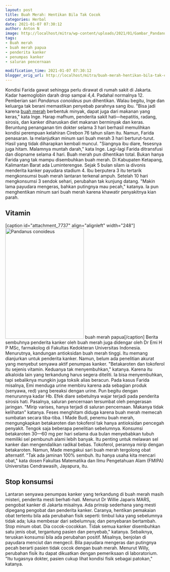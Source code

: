 ```yaml
---
layout: post
title: Buah Merah: Hentikan Bila Tak Cocok
categories: Herbal
date: 2021-01-07 07:30:12
author: Anton N
image: http://localhost/mitra/wp-content/uploads/2021/01/Gambar_Pandanus_utilis_at_Itiquira_Falls_768x768.jpg
tags:
- Buah merah
- buah merah papua
- penderita kanker
- penumpas kanker
- saluran pencernaan

modification_time: 2021-01-07 07:30:12
blogger_orig_url: http://localhost/mitra/buah-merah-hentikan-bila-tak-cocok.html
---
```


Kondisi Farida gawat sehingga perlu dirawat di rumah sakit di Jakarta. Kadar haemoglobin darah drop sampai 4,4. Padahal normalnya 12. Pemberian sari <i>Pandanus conoideus</i> pun dihentikan. Walau begitu, Inge dan keluarga tak berani memastikan penyebab parahnya sang ibu. "Bisa jadi karena <a class="wpil_keyword_link " href="http://127.0.0.1/mitra/topik/buah-merah"  title="buah merah" data-wpil-keyword-link="linked">buah merah</a> berbentuk minyak, dapat juga dari makanan yang keras," kata Inge. Harap mafhum, penderita sakit hati—hepatitis, radang, sirosis, dan kanker diharuskan diet makanan berminyak dan keras.
Beruntung penanganan tim dokter selama 3 hari berhasil memulihkan kondisi perempuan kelahiran Cirebon 76 tahun silam itu. Namun, Farida penasaran. Ia melanjutkan minum sari buah merah 3 hari berturut-turut. Hasil yang tidak diharapkan kembali muncul. "Siangnya ibu diare, fesesnya juga hitam. Malamnya muntah darah," kata Inge. Lagi-lagi Farida ditransfusi dan diopname selama 4 hari. Buah merah pun dihentikan total.
Bukan hanya Farida yang tak mampu disembuhkan buah merah. Di Kabupaten Ketapang, Kalimantan Barat ada Luminterengse. Sejak 5 bulan silam ia divonis menderita kanker payudara stadium 4. Ibu berputera 3 itu tertarik mengkonsumsi buah merah lantaran terkenal ampuh.
Setelah 10 hari mengkonsumsi 3 sendok sehari, perubahan tak kunjung datang. "Makin lama payudara mengeras, bahkan putingnya mau pecah," katanya. Ia pun menghentikan minum sari buah merah karena khawatir penyakitnya kian parah.
<h2 id="Vitamin">Vitamin</h2>
[caption id="attachment_7737" align="alignleft" width="248"]<a href="http://127.0.0.1/mitra/wp-content/uploads/2021/01/Gambar_Pandanus_Conoideus_Eastern_Highlands_PNG_512x768.jpg"><img class="wp-image-7737" src="http://127.0.0.1/mitra/wp-content/uploads/2021/01/Gambar_Pandanus_Conoideus_Eastern_Highlands_PNG_512x768.jpg" alt="Pandanus conoideus" width="248" height="350" /></a> buah merah papua[/caption]
Berita sembuhnya penderita kanker oleh buah merah juga didengar oleh Dr Emi H P MSc, farmakolog di Fakultas Kedokteran Universitas Indonesia. Menurutnya, kandungan antioksidan buah merah tinggi. Itu memang dianjurkan untuk penderita kanker.
Namun, belum ada penelitian akurat yang menyebut senyawa aktif penumpas kanker. "Betakaroten dan tokoferol itu sejenis vitamin. Keduanya tak menyembuhkan," katanya. Karena itu alkaloida lain yang terkandung harus segera diteliti. Ia bisa menyembuhkan, tapi sebaliknya mungkin juga toksik alias beracun.
Pada kasus Farida misalnya, Emi menduga urine membiru karena ada sebagian produk (senyawa, red) yang bereaksi dengan urine. Pun begitu dengan menurunnya kadar Hb. Efek diare sebetulnya wajar terjadi pada penderita sirosis hati. Pasalnya, saluran pencernaan tersumbat oleh pengerasan jaringan. "Mirip varises, hanya terjadi di saluran pencernaan. Makanya tidak kelihatan" katanya. Feses menghitam diduga karena buah merah memecah sumbatan secara tiba-tiba.
I Made Budi, penemu buah merah, mengungkapkan betakaroten dan tokoferol tak hanya antioksidan pencegah penyakit. Tengok saja beberapa penelitian sebelumnya. Konsumsi betakaroten 30—60 mg per hari selama dua bulan menyebabkan tubuh memiliki sel pembunuh alami lebih banyak. Itu penting untuk melawan sel kanker dan mengendalikan radikal bebas. Tokoferol, perannya mirip dengan betakaroten.
Namun, Made mengakui sari buah merah tergolong obat alternatif. "Tak ada jaminan 100% sembuh. Itu hanya usaha kita mencari obat," kata dosen Fakultas Matematika dan Ilmu Pengetahuan Alam (FMIPA) Universitas Cendrawasih, Jayapura, itu.
<h2 id="Memancing">Stop konsumsi</h2>
Lantaran senyawa penumpas kanker yang terkandung di buah merah masih misteri, penderita mesti berhati-hati. Menurut Dr Willie Japaris MARS, pengobat kanker di Jakarta misalnya. Ada prinsip sederhana yang mesti dipegang pengobat dan penderita kanker.
Caranya, hentikan pemakaian obat tertentu bila ada perubahan fisik seperti: timbul luka yang sebelumnya tidak ada; luka membesar dari sebelumnya; dan penyebaran bertambah. Stop minum obat. Dia cocok-cocokkan. Tidak semua kanker disembuhkan satu jenis obat, tergantung pasien dan penyebab," katanya.
Sebaiknya, teruskan konsumsi bila ada perubahan positif. Misalnya, benjolan di payudara menciut dan mengecil. Bila payudara mengeras dan putingnya pecah berarti pasien tidak cocok dengan buah merah. Menurut Willy, perubahan fisik itu dapat dikuatkan dengan pemeriksaan di laboratorium. "Itu tugasnya dokter, pasien cukup lihat kondisi fisik sebagai patokan," katanya.
